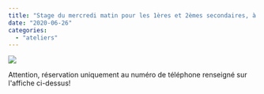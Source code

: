 ```yaml
---
title: "Stage du mercredi matin pour les 1ères et 2èmes secondaires, à partir de septembre!"
date: "2020-06-26"
categories: 
  - "ateliers"
---
```


![](/images/tropbienmercredi.png)

Attention, réservation uniquement au numéro de téléphone renseigné sur l'affiche ci-dessus!
